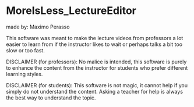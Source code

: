 # MoreIsLess_LectureEditor
 
made by: Maximo Perasso

This software was meant to make the lecture videos from professors a lot easier to learn from if the instructor likes to wait or perhaps talks a bit too slow or too fast.

DISCLAIMER (for professors):
No malice is intended, this software is purely
to enhance the content from the instructor
for students who prefer different learning styles.

DISCLAIMER (for students):
This software is not magic, it cannot help if you
simply do not understand the content.
Asking a teacher for help is always the best way to
understand the topic.
